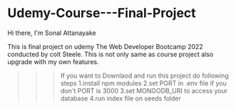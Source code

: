 # Udemy-Course---Final-Project
Hi there, I'm Sonal Attanayake

This is final project on udemy The Web Developer Bootcamp 2022 conducted by colt Steele.
This is not only same as course project also upgrade with my own features.

>>>If you want to Downlaod and run this project do following steps
1.install npm modules
2.set PORT in .env file if you don't PORT is 3000
3.set MONGODB_URI to access your database
4.run index file on seeds folder
